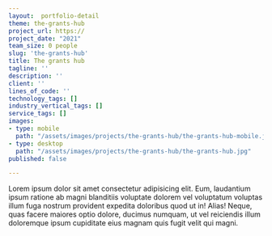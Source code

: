 ```yaml
---
layout:  portfolio-detail
theme: the-grants-hub
project_url: https://
project_date: "2021"
team_size: 0 people
slug: 'the-grants-hub'
title: The grants hub
tagline: ''
description: ''
client: ''
lines_of_code: ''
technology_tags: []
industry_vertical_tags: []
service_tags: []
images:
- type: mobile
  path: "/assets/images/projects/the-grants-hub/the-grants-hub-mobile.jpg"
- type: desktop
  path: "/assets/images/projects/the-grants-hub/the-grants-hub.jpg"
published: false

---
```

Lorem ipsum dolor sit amet consectetur adipisicing elit. Eum, laudantium ipsum ratione ab magni blanditiis voluptate dolorem vel voluptatum voluptas illum fuga nostrum provident expedita doloribus quod ut in! Alias! Neque, quas facere maiores optio dolore, ducimus numquam, ut vel reiciendis illum doloremque ipsum cupiditate eius magnam quis fugit velit qui magni.